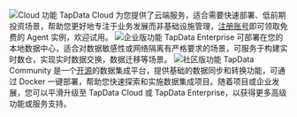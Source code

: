 <span class="tooltip">
  <img src="https://img.shields.io/badge/%E9%80%82%E7%94%A8%E7%89%88%E6%9C%AC%EF%BC%9A-TapData%20Cloud-3B47E5" style={{transform:'scale(1.1)'}} alt="Cloud 功能"/>
  <span class="tooltip-content">TapData Cloud 为您提供了云端服务，适合需要快速部署、低前期投资场景，帮助您更好地专注于业务发展而非基础设施管理，<a href="https://cloud.tapdata.net/console/v3/">注册账号</a>即可领取免费的 Agent 实例，欢迎试用。</span>
</span>

<span class="tooltip">
  <img src="https://img.shields.io/badge/TapData%20Enterprise-F3961A" style={{transform:'scale(1.1)'}} alt="企业版功能"/>
  <span class="tooltip-content">TapData Enterprise 可部署在您的本地数据中心，适合对数据敏感性或网络隔离有严格要求的场景，可服务于构建实时数仓，实现实时数据交换，数据迁移等场景。</span>
</span>

<span class="tooltip">
  <img src="https://img.shields.io/badge/TapData%20Community-A8A8B0" style={{transform:'scale(1.1)'}} alt="社区版功能"/>
  <span class="tooltip-content">TapData Community 是一个<a href="https://github.com/tapdata/tapdata">开源</a>的数据集成平台，提供基础的数据同步和转换功能，可通过 Docker 一键部署，帮助您快速探索和实施数据集成项目。随着项目或企业发展，您可以平滑升级至 TapData Cloud 或 TapData Enterprise，以获得更多高级功能或服务支持。</span>
</span>